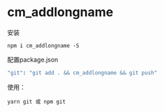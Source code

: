 # cm_addlongname

安装  

`npm i cm_addlongname -S`

配置package.json

``` bash
"git": "git add . && cm_addlongname && git push"

```
使用：

`yarn git 或 npm git `
